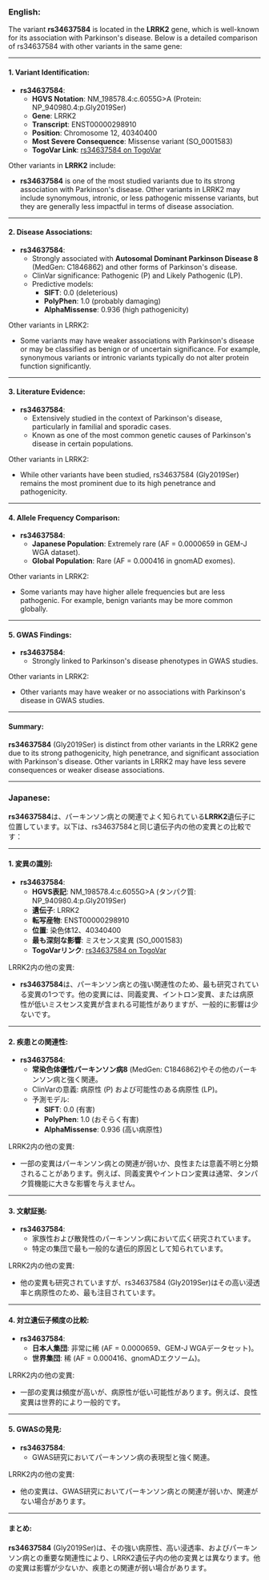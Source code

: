 ### English:
The variant **rs34637584** is located in the **LRRK2** gene, which is well-known for its association with Parkinson's disease. Below is a detailed comparison of rs34637584 with other variants in the same gene:

---

#### 1. **Variant Identification**:
- **rs34637584**:
  - **HGVS Notation**: NM_198578.4:c.6055G>A (Protein: NP_940980.4:p.Gly2019Ser)
  - **Gene**: LRRK2
  - **Transcript**: ENST00000298910
  - **Position**: Chromosome 12, 40340400
  - **Most Severe Consequence**: Missense variant (SO_0001583)
  - **TogoVar Link**: [rs34637584 on TogoVar](https://togovar.org/variant/tgv45580587)

Other variants in **LRRK2** include:
- **rs34637584** is one of the most studied variants due to its strong association with Parkinson's disease. Other variants in LRRK2 may include synonymous, intronic, or less pathogenic missense variants, but they are generally less impactful in terms of disease association.

---

#### 2. **Disease Associations**:
- **rs34637584**:
  - Strongly associated with **Autosomal Dominant Parkinson Disease 8** (MedGen: C1846862) and other forms of Parkinson's disease.
  - ClinVar significance: Pathogenic (P) and Likely Pathogenic (LP).
  - Predictive models:
    - **SIFT**: 0.0 (deleterious)
    - **PolyPhen**: 1.0 (probably damaging)
    - **AlphaMissense**: 0.936 (high pathogenicity)

Other variants in LRRK2:
- Some variants may have weaker associations with Parkinson's disease or may be classified as benign or of uncertain significance. For example, synonymous variants or intronic variants typically do not alter protein function significantly.

---

#### 3. **Literature Evidence**:
- **rs34637584**:
  - Extensively studied in the context of Parkinson's disease, particularly in familial and sporadic cases.
  - Known as one of the most common genetic causes of Parkinson's disease in certain populations.

Other variants in LRRK2:
- While other variants have been studied, rs34637584 (Gly2019Ser) remains the most prominent due to its high penetrance and pathogenicity.

---

#### 4. **Allele Frequency Comparison**:
- **rs34637584**:
  - **Japanese Population**: Extremely rare (AF = 0.0000659 in GEM-J WGA dataset).
  - **Global Population**: Rare (AF = 0.000416 in gnomAD exomes).

Other variants in LRRK2:
- Some variants may have higher allele frequencies but are less pathogenic. For example, benign variants may be more common globally.

---

#### 5. **GWAS Findings**:
- **rs34637584**:
  - Strongly linked to Parkinson's disease phenotypes in GWAS studies.

Other variants in LRRK2:
- Other variants may have weaker or no associations with Parkinson's disease in GWAS studies.

---

#### Summary:
**rs34637584** (Gly2019Ser) is distinct from other variants in the LRRK2 gene due to its strong pathogenicity, high penetrance, and significant association with Parkinson's disease. Other variants in LRRK2 may have less severe consequences or weaker disease associations.

---

### Japanese:
**rs34637584**は、パーキンソン病との関連でよく知られている**LRRK2**遺伝子に位置しています。以下は、rs34637584と同じ遺伝子内の他の変異との比較です：

---

#### 1. **変異の識別**:
- **rs34637584**:
  - **HGVS表記**: NM_198578.4:c.6055G>A (タンパク質: NP_940980.4:p.Gly2019Ser)
  - **遺伝子**: LRRK2
  - **転写産物**: ENST00000298910
  - **位置**: 染色体12、40340400
  - **最も深刻な影響**: ミスセンス変異 (SO_0001583)
  - **TogoVarリンク**: [rs34637584 on TogoVar](https://togovar.org/variant/tgv45580587)

LRRK2内の他の変異:
- **rs34637584**は、パーキンソン病との強い関連性のため、最も研究されている変異の1つです。他の変異には、同義変異、イントロン変異、または病原性が低いミスセンス変異が含まれる可能性がありますが、一般的に影響は少ないです。

---

#### 2. **疾患との関連性**:
- **rs34637584**:
  - **常染色体優性パーキンソン病8** (MedGen: C1846862)やその他のパーキンソン病と強く関連。
  - ClinVarの意義: 病原性 (P) および可能性のある病原性 (LP)。
  - 予測モデル:
    - **SIFT**: 0.0 (有害)
    - **PolyPhen**: 1.0 (おそらく有害)
    - **AlphaMissense**: 0.936 (高い病原性)

LRRK2内の他の変異:
- 一部の変異はパーキンソン病との関連が弱いか、良性または意義不明と分類されることがあります。例えば、同義変異やイントロン変異は通常、タンパク質機能に大きな影響を与えません。

---

#### 3. **文献証拠**:
- **rs34637584**:
  - 家族性および散発性のパーキンソン病において広く研究されています。
  - 特定の集団で最も一般的な遺伝的原因として知られています。

LRRK2内の他の変異:
- 他の変異も研究されていますが、rs34637584 (Gly2019Ser)はその高い浸透率と病原性のため、最も注目されています。

---

#### 4. **対立遺伝子頻度の比較**:
- **rs34637584**:
  - **日本人集団**: 非常に稀 (AF = 0.0000659、GEM-J WGAデータセット)。
  - **世界集団**: 稀 (AF = 0.000416、gnomADエクソーム)。

LRRK2内の他の変異:
- 一部の変異は頻度が高いが、病原性が低い可能性があります。例えば、良性変異は世界的により一般的です。

---

#### 5. **GWASの発見**:
- **rs34637584**:
  - GWAS研究においてパーキンソン病の表現型と強く関連。

LRRK2内の他の変異:
- 他の変異は、GWAS研究においてパーキンソン病との関連が弱いか、関連がない場合があります。

---

#### まとめ:
**rs34637584** (Gly2019Ser)は、その強い病原性、高い浸透率、およびパーキンソン病との重要な関連性により、LRRK2遺伝子内の他の変異とは異なります。他の変異は影響が少ないか、疾患との関連が弱い場合があります。